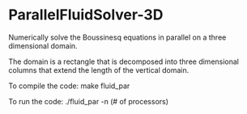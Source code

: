 # ParallelFluidSolver-3D
Numerically solve the Boussinesq equations in parallel on a three dimensional domain.

The domain is a rectangle that is decomposed into three dimensional columns that extend the length of the vertical domain.

To compile the code:
  make fluid_par
 
 To run the code:
  ./fluid_par -n (# of processors)
  
